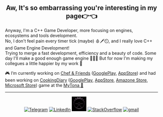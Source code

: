 <h2 align="center">Aw, It's so embarrassing you're interesting in my page👉👈</h2>

Anyway, I'm a C++ Game Developer, more focusing on engines, ecosystems and tools development.<br>
No, I don't feel pain every timer tick (maybe) 🩸🗡️⏲️, and I really love C++ and Game Engine Development!<br>
Trying to merge a fast development, efficiency and a beauty of code. Some day I'll make a good enough game engine 💭✨🌙
But for now I'm making my collegues a little happier by my work 🧌

🎮 I’m currently working on [Chef & Friends][cf_main] ([GooglePlay][cf_gp], [AppStore][cf_as]) and had been working on [CookingDiary][cd_main] ([GooglePlay][cd_gp], [AppStore][cd_as], [Amazone Store][cd_amaz], [Microsoft Store][cd_ms]) game at the [MyTona 🏢][mylove]<br>

<hr>

<p align="center">
 <a href="https://t.me/golxzn/"><img src="https://img.icons8.com/color/48/000000/telegram-app--v4.png" alt="Telegram" /></a>
 <a href="https://www.linkedin.com/in/golxzn/"><img src="https://img.icons8.com/color/48/000000/linkedin-circled--v1.png" alt="LinkedIn" /></a>
 <a href="https://golxzn.github.io/"><img width="48" height="48" src="https://github.com/golxzn/golxzn.github.io/blob/main/assets/logo/gear.gif" alt="[golxzn]" /></a>
 <a href="https://stackoverflow.com/users/13163077/ruslan-golovinsky"><img src="https://img.icons8.com/external-tal-revivo-shadow-tal-revivo/48/000000/external-stack-overflow-is-a-question-and-answer-site-for-professional-logo-shadow-tal-revivo.png" alt="StackOverflow" /></a>
 <a href = "mailto: golxzn@gmail.com"><img width="48" height="48" src="https://img.icons8.com/fluency/48/gmail-new.png" alt="gmail"/></a>
</p>

[mylove]: https://mytona.ru/

[cf_main]: https://chefandfriends.game/
[cf_gp]: https://play.google.com/store/apps/details?id=com.mytona.cheftales&hl=en-US
[cf_as]: https://cheftales.onelink.me/ZJhZ/rzf1f92u

[cd_main]: https://cookingdiary.game/
[cd_gp]: https://cooking-diary.onelink.me/PKnG/895ec827
[cd_as]: https://cooking-diary.onelink.me/PKnG/beba8f6
[cd_amaz]: https://cd-amazon.onelink.me/4b1A/e3011683
[cd_ms]: https://cooking-diary.onelink.me/PKnG/3666ec36
